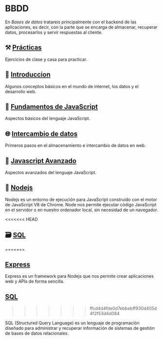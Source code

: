 # BBDD
En *Bases de datos* tratareis principalmente con el backend de las aplicaciones, es decir, con la parte que se encarga de almacenar, recuperar datos, procesarlos y servir respuestas al cliente.

## ⚒️ [Prácticas](./practicas/index.md)

Ejercicios de clase y casa para practicar.

## 🐤 [Introduccion](./00_introduccion/index.md)

Algunos conceptos básicos en el mundo de internet, los datos y el desarrollo web.

## 🏃 [Fundamentos de JavaScript](./01_javascript_fundamentos/index.md)

Aspectos básicos del lenguaje JavaScript.

## 🌐 [Intercambio de datos](./02_intercambio_datos/index.md)

Primeros pasos en el almacenamiento e intercambio de datos en web.

## 💪 [Javascript Avanzado](./03_javascript_avanzado/index.md)

Aspectos avanzados del lenguaje JavaScript.

## 🧰 [Nodejs](./04_nodejs/index.md)

Nodejs es un entorno de ejecución para JavaScript construido con el motor de JavaScript V8 de Chrome. Node nos permite ejecutar código JavaScript en el servidor o en nuestro ordenador local, sin necesidad de un navegador.

<<<<<<< HEAD
## 🗃️ [SQL](./05_sql/index.md)
=======
## [Express](./05_express/index.md)

Express es un framework para Nodejs que nos permite crear aplicaciones web y APIs de forma sencilla.

## [SQL](./99_SQL/index.md)
>>>>>>> ffcd4d4fde0d7ebbebff930d405d4f2f53d4d084

SQL (Structured Query Language) es un lenguaje de programación diseñado para administrar y recuperar información de sistemas de gestión de bases de datos relacionales.